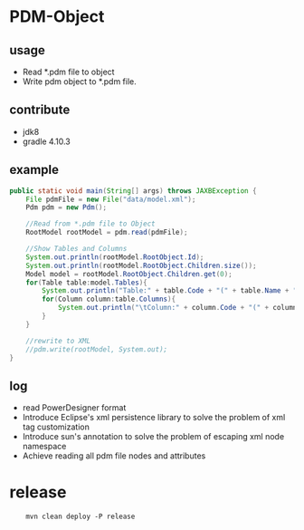 # PDM-Object

## usage

- Read *.pdm file to object
- Write pdm object to *.pdm file.

## contribute

- jdk8
- gradle 4.10.3

## example

~~~java
public static void main(String[] args) throws JAXBException {
    File pdmFile = new File("data/model.xml");
    Pdm pdm = new Pdm();

    //Read from *.pdm file to Object
    RootModel rootModel = pdm.read(pdmFile);

    //Show Tables and Columns
    System.out.println(rootModel.RootObject.Id);
    System.out.println(rootModel.RootObject.Children.size());
    Model model = rootModel.RootObject.Children.get(0);
    for(Table table:model.Tables){
        System.out.println("Table:" + table.Code + "(" + table.Name + ")");
        for(Column column:table.Columns){
            System.out.println("\tColumn:" + column.Code + "(" + column.Name + ")");
        }
    }

    //rewrite to XML
    //pdm.write(rootModel, System.out);
}
~~~

## log

- read PowerDesigner format
- Introduce Eclipse's xml persistence library to solve the problem of xml tag customization
- Introduce sun's annotation to solve the problem of escaping xml node namespace
- Achieve reading all pdm file nodes and attributes

# release

        mvn clean deploy -P release